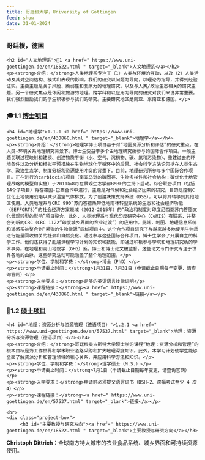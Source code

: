 ```yaml
---
title: 哥廷根大学，University of Göttingen
feed: show
date: 31-01-2024
---
```


<html lang="zh">
<head>
    <meta charset="UTF-8">
    <title>哥廷根大学，University of Göttingen </title>
    <link rel="stylesheet" href="/assets/css/CSS.css">
</head>
<body>
    <h3>哥廷根，德国</h3>

    <h2 id="人文地理系">🏫1 <a href=" https://www.uni-goettingen.de/en/18522.html " target="_blank">人文地理系</a></h2>
    <p><strong>介绍：</strong>人类地理系专注于（1）人类与环境的互动，以及（2）人类活动及其对空间结构、模式和表现的影响。我们的研究以问题为导向，以理论为指导，并得到经验证实。主要主题是关于风险、脆弱性和复原力的地理研究，以及与人类/政治生态相关的研究主题。另一个研究焦点是休闲和旅游的地理。跨学科和以应用为导向的研究对我们来说非常重要。我们强烈鼓励我们的学生积极参与我们的研究。主要研究地区是南亚、东南亚和德国。</p>

<h3 id="博士项目">🎓1.1 <a href=" https://ggis.illinois.edu/academics/graduate-programs/apply " target="_blank">博士项目</a></h3>


    <h4 id="地理学">1.1.1 <a href=" https://www.uni-goettingen.de/en/430860.html " target="_blank">地理学</a></h4>
    <p><strong>介绍：</strong>地理学博士项目基于对“地圈资源分析和评估”的研究重点，在人类-环境关系地理研究背景下。博士生受益于多个由地理研究所参与的国际合作项目。一般主题关联过程映射和建模、创建物质平衡（水、空气、沉积物、碳、氮和污染物）、重建过去的环境条件以及分析和模拟干预措施在生物地球化学循环中的后果。社会科学方法论包括在人类生态学、政治生态学、制度分析和资源使用冲突的背景下。目前，地理研究所参与多个国际合作项目。正在进行的carbiocial项目（南亚马逊的碳固存、生物多样性和社会结构：碳优化土地管理战略的模型和实施）于2011年8月在景观生态学部BMBF的主持下启动。综合联合项目（包括14个子项目）将在德国-巴西合作中进行，主题是对气候和社会经济因素的研究，目的是控制C优化土地使用战略以减少温室气体排放。为了创建决策支持系统（DSS），可以将其转移到其他地区使用。人类地理系与CRC 990“苏门答腊热带低地雨林转型系统的生态和社会经济功能（EEFFORTS）”的社会经济方案领域（2012-2015年）的“政治和制度对印度尼西亚苏门答腊文化景观转型的影响”项目整合。此外，人类地理系与现代印度研究中心（CeMIS）有联系，并整合到新的CRC（CRC 1122“印度城乡界面的农业过渡”）的应用中。此外，制图、地理信息系统和遥感系被整合到“紧张的生物能源”区域项目中。这个合作项目研究了与越来越多地使用生物质进行能量回收相关的社会和自然变化。通过参与这些国际合作项目，博士生学会了开展自主的科学工作。他们还获得了超越课程学习计划的知识和技能，即通过积极参与学院和地理研究所的学术事务。在地理和高山地貌学（GHG）系，博士和博士论文被监督，这些论文专门研究专注于世界各地的山脉。这些研究活动可能涵盖了整个地理范围。</p>
    <p><strong>学位、学制和学费：</strong>博士（PhD）</p>
    <p><strong>申请截止时间：</strong>1月31日，7月31日（申请截止日期每年变更，请查询官网）</p>
    <p><strong>入学要求：</strong>足够的英语语言技能证明</p>
    <p><strong>课程链接：</strong><a href=" https://www.uni-goettingen.de/en/430860.html " target="_blank">链接</a></p>


<h3 id="硕士项目">📖1.2 <a href=" https://www.uni-goettingen.de/en/degree+programs/538610.html " target="_blank">硕士项目</a></h3>

    <h4 id="地理：资源分析与资源管理（德语项目）">1.2.1 <a href=" https://www.uni-goettingen.de/en/57537.html" target="_blank">地理：资源分析与资源管理（德语项目）</a></h4>
    <p><strong>介绍：</strong>哥廷根奥古斯特大学硕士学习课程“地理：资源分析和管理”的根本目标是为工作世界和学术职业道路采购和扩大地理深度知识。此外，本学习计划使学生能够全面了解资源分析和管理领域的核心关系，并应用科学方法和知识。</p>
    <p><strong>学位、学制和学费：</strong>理学硕士（M.S.）</p>
    <p><strong>申请截止时间：</strong>7月1日（申请截止日期每年变更，请查询官网）</p>
    <p><strong>入学要求：</strong>申请时必须提交语言证书（DSH-2、德福考试至少 4 次 4）</p>
    <p><strong>课程链接：</strong><a href=" https://www.uni-goettingen.de/en/57537.html" target="_blank">链接</a></p>

    <br>
    <div class="project-box">
         <h3 id="主要教授与研究方向"><a href=" https://www.uni-goettingen.de/en/18522.html " target="_blank">主要教授与研究方向</a></h3>
<p><strong> Christoph Dittrich：</strong>全球南方特大城市的农业食品系统、城乡界面和可持续资源使用。</p>
    </div>
</div>

</body>
</html>


